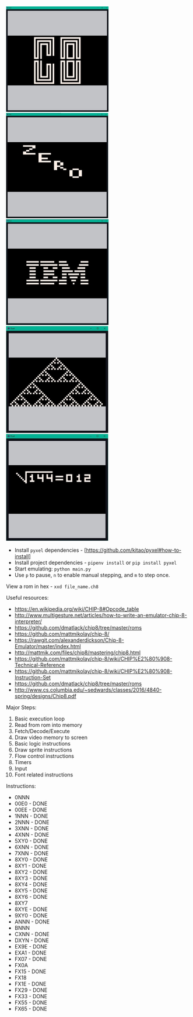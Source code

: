 ![Chip 8](images/ch8.jpg?raw=true "Chip 8")
![Zero](images/zero.jpg?raw=true "Zero")
![Logo Drawing](images/ibm-logo.jpg?raw=true "IBM Logo")
![Triangles](images/tri.jpg?raw=true "Triangles")
![Square Root](images/sqrt.jpg?raw=true "Square Root")


* Install `pyxel` dependencies - [https://github.com/kitao/pyxel#how-to-install]
* Install project dependencies - `pipenv install` or `pip install pyxel`
* Start emulating: `python main.py`
* Use `p` to pause, `n` to enable manual stepping, and `m` to step once.

View a rom in hex - `xxd file_name.ch8`


Useful resources:
* https://en.wikipedia.org/wiki/CHIP-8#Opcode_table
* http://www.multigesture.net/articles/how-to-write-an-emulator-chip-8-interpreter/
* https://github.com/dmatlack/chip8/tree/master/roms
* https://github.com/mattmikolay/chip-8/
* https://rawgit.com/alexanderdickson/Chip-8-Emulator/master/index.html
* http://mattmik.com/files/chip8/mastering/chip8.html
* https://github.com/mattmikolay/chip-8/wiki/CHIP%E2%80%908-Technical-Reference
* https://github.com/mattmikolay/chip-8/wiki/CHIP%E2%80%908-Instruction-Set
* https://github.com/dmatlack/chip8/tree/master/roms
* http://www.cs.columbia.edu/~sedwards/classes/2016/4840-spring/designs/Chip8.pdf

Major Steps:
1. Basic execution loop
2. Read from rom into memory
3. Fetch/Decode/Execute
4. Draw video memory to screen
5. Basic logic instructions
6. Draw sprite instructions
7. Flow control instructions
8. Timers
9. Input
10. Font related instructions

Instructions:
* 0NNN
* 00E0 - DONE
* 00EE - DONE
* 1NNN - DONE
* 2NNN - DONE
* 3XNN - DONE
* 4XNN - DONE
* 5XY0 - DONE
* 6XNN - DONE
* 7XNN - DONE
* 8XY0 - DONE
* 8XY1 - DONE
* 8XY2 - DONE
* 8XY3 - DONE
* 8XY4 - DONE
* 8XY5 - DONE
* 8XY6 - DONE
* 8XY7
* 8XYE - DONE
* 9XY0 - DONE
* ANNN - DONE
* BNNN
* CXNN - DONE
* DXYN - DONE
* EX9E - DONE
* EXA1 - DONE
* FX07 - DONE
* FX0A
* FX15 - DONE
* FX18
* FX1E - DONE
* FX29 - DONE
* FX33 - DONE
* FX55 - DONE
* FX65 - DONE
